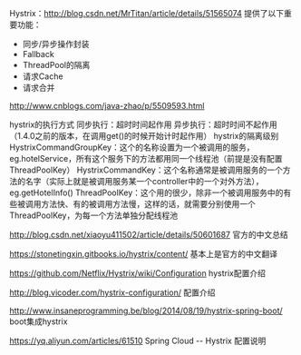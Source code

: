 Hystrix：http://blog.csdn.net/MrTitan/article/details/51565074
    提供了以下重要功能： 
- 同步/异步操作封装 
- Fallback 
- ThreadPool的隔离 
- 请求Cache 
- 请求合并

http://www.cnblogs.com/java-zhao/p/5509593.html

hystrix的执行方式
同步执行：超时时间起作用
异步执行：超时时间不起作用（1.4.0之前的版本，在调用get()的时候开始计时起作用）
hystrix的隔离级别
HystrixCommandGroupKey：这个的名称设置为一个被调用的服务，eg.hotelService，所有这个服务下的方法都用同一个线程池（前提是没有配置ThreadPoolKey）
HystrixCommandKey：这个名称通常是被调用服务的一个方法的名字（实际上就是被调用服务某一个controller中的一个对外方法），eg.getHotelInfo()
ThreadPoolKey：这个用的很少，除非一个被调用服务中的有些被调用方法快、有的被调用方法慢，这样的话，就需要分别使用一个ThreadPoolKey，为每一个方法单独分配线程池

http://blog.csdn.net/xiaoyu411502/article/details/50601687 官方的中文总结

https://stonetingxin.gitbooks.io/hystrix/content/ 基本上是官方的中文翻译

https://github.com/Netflix/Hystrix/wiki/Configuration hystrix配置介绍

http://blog.vicoder.com/hystrix-configuration/ 配置介绍

http://www.insaneprogramming.be/blog/2014/08/19/hystrix-spring-boot/ boot集成hystrix

https://yq.aliyun.com/articles/61510 Spring Cloud -- Hystrix 配置说明